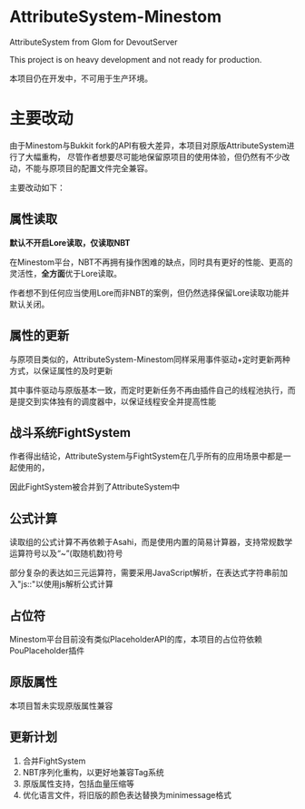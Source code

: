 # AttributeSystem-Minestom

AttributeSystem from Glom for DevoutServer

This project is on heavy development and not ready for production.

本项目仍在开发中，不可用于生产环境。

# 主要改动

由于Minestom与Bukkit fork的API有极大差异，本项目对原版AttributeSystem进行了大幅重构，
尽管作者想要尽可能地保留原项目的使用体验，但仍然有不少改动，不能与原项目的配置文件完全兼容。

主要改动如下：

## 属性读取
**默认不开启Lore读取，仅读取NBT**

在Minestom平台，NBT不再拥有操作困难的缺点，同时具有更好的性能、更高的灵活性，**全方面**优于Lore读取。

作者想不到任何应当使用Lore而非NBT的案例，但仍然选择保留Lore读取功能并默认关闭。
## 属性的更新
与原项目类似的，AttributeSystem-Minestom同样采用事件驱动+定时更新两种方式，以保证属性的及时更新

其中事件驱动与原版基本一致，而定时更新任务不再由插件自己的线程池执行，而是提交到实体独有的调度器中，以保证线程安全并提高性能
## 战斗系统FightSystem
作者得出结论，AttributeSystem与FightSystem在几乎所有的应用场景中都是一起使用的，

因此FightSystem被合并到了AttributeSystem中

## 公式计算
读取组的公式计算不再依赖于Asahi，而是使用内置的简易计算器，支持常规数学运算符号以及“~”(取随机数)符号

部分复杂的表达如三元运算符，需要采用JavaScript解析，在表达式字符串前加入"js::"以使用js解析公式计算
## 占位符
Minestom平台目前没有类似PlaceholderAPI的库，本项目的占位符依赖PouPlaceholder插件
## 原版属性
本项目暂未实现原版属性兼容

## 更新计划
1. 合并FightSystem
2. NBT序列化重构，以更好地兼容Tag系统
3. 原版属性支持，包括血量压缩等
4. 优化语言文件，将旧版的颜色表达替换为minimessage格式

